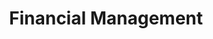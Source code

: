 ---
schema: default
title: Financial Management
description: >-
  Financial Management
logo: >-
  http://archive.sandiego.gov/communications/graphics/logos/cosd-logo-initials-full-color-72ppi.jpg
---